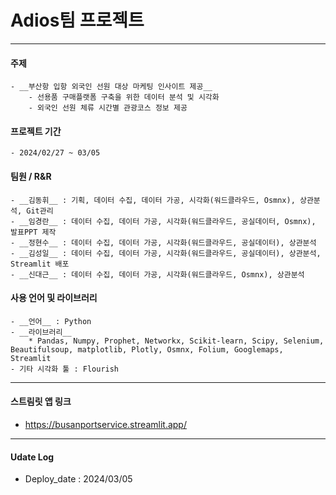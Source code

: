 # Adios팀 프로젝트
-----
#### 주제
    - __부산항 입항 외국인 선원 대상 마케팅 인사이트 제공__
        - 선용품 구매플랫폼 구축을 위한 데이터 분석 및 시각화
        - 외국인 선원 체류 시간별 관광코스 정보 제공

#### 프로젝트 기간
    - 2024/02/27 ~ 03/05

#### 팀원 / R&R
    - __김동휘__ : 기획, 데이터 수집, 데이터 가공, 시각화(워드클라우드, Osmnx), 상관분석, Git관리
    - __임경란__ : 데이터 수집, 데이터 가공, 시각화(워드클라우드, 공실데이터, Osmnx), 발표PPT 제작
    - __정현수__ : 데이터 수집, 데이터 가공, 시각화(워드클라우드, 공실데이터), 상관분석
    - __김성일__ : 데이터 수집, 데이터 가공, 시각화(워드클라우드, 공실데이터), 상관분석, Streamlit 배포
    - __신대근__ : 데이터 수집, 데이터 가공, 시각화(워드클라우드, Osmnx), 상관분석

#### 사용 언어 및 라이브러리
    - __언어__ : Python
    - __라이브러리__
        * Pandas, Numpy, Prophet, Networkx, Scikit-learn, Scipy, Selenium, Beautifulsoup, matplotlib, Plotly, Osmnx, Folium, Googlemaps, Streamlit
    - 기타 시각화 툴 : Flourish
-----
#### 스트림릿 앱 링크
* https://busanportservice.streamlit.app/
-----
#### Udate Log
* Deploy_date : 2024/03/05
